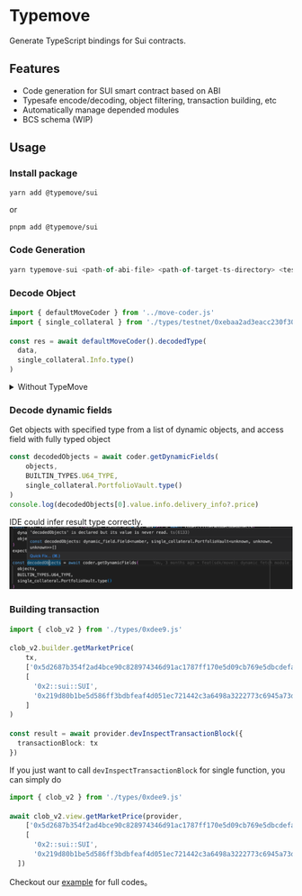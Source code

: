 # Typemove 
Generate TypeScript bindings for Sui contracts.
## Features
 - Code generation for SUI smart contract based on ABI
 - Typesafe encode/decoding, object filtering, transaction building, etc
 - Automatically manage depended modules
 - BCS schema (WIP) 
## Usage
### Install package
```shell
yarn add @typemove/sui
```
or 

```shell
pnpm add @typemove/sui
```

### Code Generation
```typescript
yarn typemove-sui <path-of-abi-file> <path-of-target-ts-directory> <testnet|mainnet>
```

### Decode Object
```typescript
import { defaultMoveCoder } from '../move-coder.js'
import { single_collateral } from './types/testnet/0xebaa2ad3eacc230f309cd933958cc52684df0a41ae7ac214d186b80f830867d2.js'

const res = await defaultMoveCoder().decodedType(
  data,
  single_collateral.Info.type()
)
```

<details>
  <summary>Without TypeMove</summary>

```typescript
export interface Info {
  index: string;
  creator: string;
  createTsMs: string;
  round: string;
  deliveryInfo?: DeliveryInfo;
}
export interface DeliveryInfo {
  round: string;
  price: string;
  size: string;
  premium: string;
  tsMs: string;
}

let deliveryInfo: DeliveryInfo | undefined =
    // @ts-ignore
    data.content.fields.info.fields.delivery_info
        ? {
          // @ts-ignore
          round: data.content.fields.info.fields.delivery_info.fields.round,
          // @ts-ignore
          price: data.content.fields.info.fields.delivery_info.fields.price,
          // @ts-ignore
          size: data.content.fields.info.fields.delivery_info.fields.size,
          // @ts-ignore
          premium: data.content.fields.info.fields.delivery_info.fields.premium,
          // @ts-ignore
          tsMs: data.content.fields.info.fields.delivery_info.fields.ts_ms,
        }
        : undefined;
let info: Info = {
  // @ts-ignore
  index: data.content.fields.info.fields.index,
  // @ts-ignore
  creator: data.content.fields.info.fields.creator,
  // @ts-ignore
  createTsMs: data.content.fields.info.fields.create_ts_ms,
  // @ts-ignore
  round: data.content.fields.info.fields.round,
  deliveryInfo,
};

```
</details>


### Decode dynamic fields
Get objects with specified type from a list of dynamic objects, and access field with fully typed object
```typescript
const decodedObjects = await coder.getDynamicFields(
    objects,
    BUILTIN_TYPES.U64_TYPE,
    single_collateral.PortfolioVault.type()
)
console.log(decodedObjects[0].value.info.delivery_info?.price)
```
IDE could infer result type correctly.
![dynamic_fields.png](../../images/dynamic_fields.png)

### Building transaction
```typescript
import { clob_v2 } from './types/0xdee9.js'

clob_v2.builder.getMarketPrice(
    tx,
    ['0x5d2687b354f2ad4bce90c828974346d91ac1787ff170e5d09cb769e5dbcdefae'],
    [
      '0x2::sui::SUI',
      '0x219d80b1be5d586ff3bdbfeaf4d051ec721442c3a6498a3222773c6945a73d9f::usdt::USDT',
    ]
)

const result = await provider.devInspectTransactionBlock({
  transactionBlock: tx
})
```
If you just want to call `devInspectTransactionBlock` for single function, you can simply do
```typescript
import { clob_v2 } from './types/0xdee9.js'

await clob_v2.view.getMarketPrice(provider, 
    ['0x5d2687b354f2ad4bce90c828974346d91ac1787ff170e5d09cb769e5dbcdefae'],
    [
      '0x2::sui::SUI',
      '0x219d80b1be5d586ff3bdbfeaf4d051ec721442c3a6498a3222773c6945a73d9f::usdt::USDT',
  ])
```

Checkout our [example](./examples/sui) for full codes。